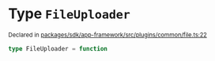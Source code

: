 # Type `FileUploader`
<sub>Declared in [packages/sdk/app-framework/src/plugins/common/file.ts:22](https://github.com/dxos/dxos/blob/4cb70f94e/packages/sdk/app-framework/src/plugins/common/file.ts#L22)</sub>




```ts
type FileUploader = function
```
